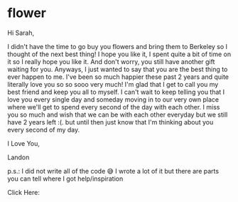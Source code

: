 # flower
Hi Sarah,

I didn't have the time to go buy you flowers and bring them to Berkeley so I thought of the next best thing! I hope you like it, I spent quite a bit of time on it so I really hope you like it. And don't worry, you still have another gift waiting for you. Anyways, I just wanted to say that you are the best thing to ever happen to me. I've been so much happier these past 2 years and quite literally love you so so sooo very much! I'm glad that I get to call you my best friend and keep you all to myself. I can't wait to keep telling you that I love you every single day and someday moving in to our very own place where we'll get to spend every second of the day with each other. I miss you so much and wish that we can be with each other everyday but we still have 2 years left :(. but until then just know that I'm thinking about you every second of my day.

I Love You,

Landon

p.s.: I did not write all of the code 😅
I wrote a lot of it but there are parts you can tell where I got help/inspiration

Click Here: 
